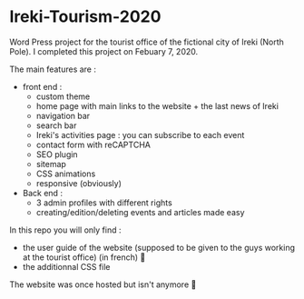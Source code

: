 # Ireki-Tourism-2020

Word Press project for the tourist office of the fictional city of Ireki (North Pole). I completed this project on Febuary 7, 2020.

The main features are :
- front end :
  - custom theme
  - home page with main links to the website + the last news of Ireki
  - navigation bar
  - search bar
  - Ireki's activities page : you can subscribe to each event
  - contact form with reCAPTCHA 
  - SEO plugin
  - sitemap
  - CSS animations
  - responsive (obviously)
- Back end :
  - 3 admin profiles with different rights
  - creating/edition/deleting events and articles made easy
 
In this repo you will only find : 
- the user guide of the website (supposed to be given to the guys working at the tourist office) (in french) 🥖 
- the additionnal CSS file

The website was once hosted but isn't anymore 🤡
